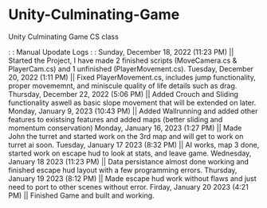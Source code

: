 # Unity-Culminating-Game
Unity Culminating Game CS class

: : Manual Upodate Logs : :
Sunday, December 18, 2022 (11:23 PM) || Started the Project, I have made 2 finished scripts (MoveCamera.cs & PlayerCam.cs) and 1 unfinished (PlayerMovement.cs).
Tuesday, December 20, 2022 (1:11 PM) || Fixed PlayerMovement.cs, includes jump functionality, proper movememnt, and miniscule quality of life details such as drag.
Thursday, December 22, 2022 (5:06 PM) || Added Crouch and Sliding functionality aswell as basic slope movement that will be extended on later.
Monday, January 9, 2023 (10:43 PM) || Added Wallrunning and added other features to existsing features and added maps (better sliding and momentum conservation)
Monday, January 16, 2023 (1:27 PM) || Made John the turret and started work on the 3rd map and will get to work on turret ai soon.
Tuesday, January 17 2023 (8:32 PM) || AI works, map 3 done, started work on escape hud to look at stats, and leave game.
Wednesday, January 18 2023 (11:23 PM) || Data persistance almost done working and finished escape hud layout with a few programming errors.
Thursday, January 19 2023 (8:12 PM) || Made escape hud work without flaws and just need to port to other scenes without error.
Firday, January 20 2023 (4:21 PM) || Finished Game and built and working.


